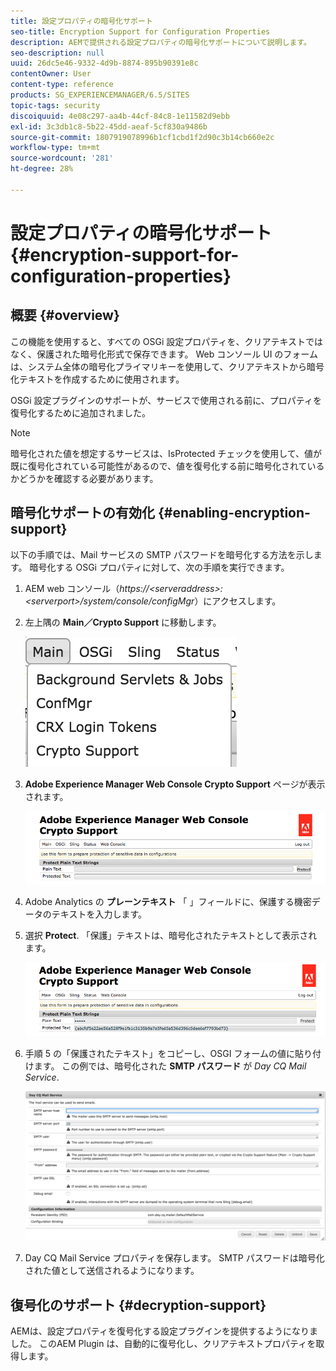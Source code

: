 ```yaml
---
title: 設定プロパティの暗号化サポート
seo-title: Encryption Support for Configuration Properties
description: AEMで提供される設定プロパティの暗号化サポートについて説明します。
seo-description: null
uuid: 26dc5e46-9332-4d9b-8874-895b90391e8c
contentOwner: User
content-type: reference
products: SG_EXPERIENCEMANAGER/6.5/SITES
topic-tags: security
discoiquuid: 4e08c297-aa4b-44cf-84c8-1e11582d9ebb
exl-id: 3c3db1c8-5b22-45dd-aeaf-5cf830a9486b
source-git-commit: 1807919078996b1cf1cbd1f2d90c3b14cb660e2c
workflow-type: tm+mt
source-wordcount: '281'
ht-degree: 28%

---
```


# 設定プロパティの暗号化サポート{#encryption-support-for-configuration-properties}

## 概要 {#overview}

この機能を使用すると、すべての OSGi 設定プロパティを、クリアテキストではなく、保護された暗号化形式で保存できます。 Web コンソール UI のフォームは、システム全体の暗号化プライマリキーを使用して、クリアテキストから暗号化テキストを作成するために使用されます。

OSGi 設定プラグインのサポートが、サービスで使用される前に、プロパティを復号化するために追加されました。

>[!NOTE]
>
>暗号化された値を想定するサービスは、IsProtected チェックを使用して、値が既に復号化されている可能性があるので、値を復号化する前に暗号化されているかどうかを確認する必要があります。

## 暗号化サポートの有効化 {#enabling-encryption-support}

以下の手順では、Mail サービスの SMTP パスワードを暗号化する方法を示します。 暗号化する OSGi プロパティに対して、次の手順を実行できます。

1. AEM web コンソール（*https://&lt;serveraddress>:&lt;serverport>/system/console/configMgr*）にアクセスします。
1. 左上隅の **Main／Crypto Support** に移動します。

   ![chlimage_1-325](assets/chlimage_1-325.png)

1. **Adobe Experience Manager Web Console Crypto Support** ページが表示されます。

   ![screen_shot_2018-08-01at113417am](assets/screen_shot_2018-08-01at113417am.png)

1. Adobe Analytics の **プレーンテキスト** 「 」フィールドに、保護する機密データのテキストを入力します。
1. 選択 **Protect**. 「保護」テキストは、暗号化されたテキストとして表示されます。

   ![screen_shot_2018-08-01at113844am](assets/screen_shot_2018-08-01at113844am.png)

1. 手順 5 の「保護されたテキスト」をコピーし、OSGI フォームの値に貼り付けます。 この例では、暗号化された **SMTP パスワード** が *Day CQ Mail Service*.

   ![screen_shot_2016-12-18at105809pm](assets/screen_shot_2016-12-18at105809pm.png)

1. Day CQ Mail Service プロパティを保存します。 SMTP パスワードは暗号化された値として送信されるようになります。

## 復号化のサポート {#decryption-support}

AEMは、設定プロパティを復号化する設定プラグインを提供するようになりました。 このAEM Plugin は、自動的に復号化し、クリアテキストプロパティを取得します。
